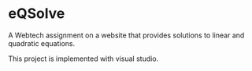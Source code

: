 # eQSolve
A Webtech assignment on a website that provides solutions to linear and quadratic equations.

This project is implemented with visual studio.
